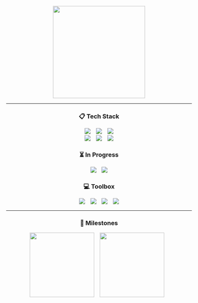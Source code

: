 <p align="center">
    <a href="https://github.com/decoyer">
        <img height=250 align="center" src="https://capsule-render.vercel.app/api?type=waving&animation=fadeIn&color=gradient&height=240&section=footer&fontColor=ffffe4&text=Decoy%20the%20World!!&fontSize=60&fontAlign=70&fontAlignY=70&stroke=000000&strokeWidth=2&desc=🦆&descSize=60&descAlign=80&descAlignY=20"/>
    </a>
</p>

<hr>

<h3 align="center">📋 Tech Stack</h3>
<p align="center">
    <a href="https://github.com/decoyer"><img src="https://img.shields.io/badge/java-%23ED8B00.svg?style=for-the-badge&logo=openjdk&logoColor=white"/></a> &ensp;
    <a href="https://github.com/decoyer"><img src="https://img.shields.io/badge/python-3670A0?style=for-the-badge&logo=python&logoColor=ffdd54"/></a> &ensp;
    <a href="https://github.com/decoyer"><img src="https://img.shields.io/badge/javascript-%23323330.svg?style=for-the-badge&logo=javascript&logoColor=%23F7DF1E"/></a>
    <br>
    <a href="https://github.com/decoyer"><img src="https://img.shields.io/badge/spring-%236DB33F.svg?style=for-the-badge&logo=spring&logoColor=white"/></a> &ensp;
    <a href="https://github.com/decoyer"><img src="https://img.shields.io/badge/react-%2320232a.svg?style=for-the-badge&logo=react&logoColor=%2361DAFB"/></a> &ensp;
    <a href="https://github.com/decoyer"><img src="https://img.shields.io/badge/Solidity-%23363636.svg?style=for-the-badge&logo=solidity&logoColor=white"/></a>
</p>

<h3 align="center">⏳ In Progress</h3>
<p align="center">
    <a href="https://github.com/decoyer"><img src="https://img.shields.io/badge/go-%2300ADD8.svg?style=for-the-badge&logo=go&logoColor=white"/></a> &ensp;
    <a href="https://github.com/decoyer"><img src="https://img.shields.io/badge/rust-%23000000.svg?style=for-the-badge&logo=rust&logoColor=white"/></a>
</p>

<h3 align="center">💻 Toolbox</h3>
<p align="center">
    <a href="https://github.com/decoyer"><img src="https://img.shields.io/badge/github-%23121011.svg?style=for-the-badge&logo=github&logoColor=white"/></a> &ensp;
    <a href="https://github.com/decoyer"><img src="https://img.shields.io/badge/figma-%23F24E1E.svg?style=for-the-badge&logo=figma&logoColor=white"/></a> &ensp;
    <a href="https://github.com/decoyer"><img src="https://img.shields.io/badge/Notion-%23000000.svg?style=for-the-badge&logo=notion&logoColor=white"/></a> &ensp;
    <a href="https://github.com/decoyer"><img src="https://img.shields.io/badge/Slack-4A154B?style=for-the-badge&logo=slack&logoColor=white"/></a>
</p>

<hr>

<h3 align="center">🏃 Milestones</h3>
<p align="center">
    <a href="https://solved.ac/profile/decoyer"><img height="175" src="http://mazassumnida.wtf/api/v2/generate_badge?boj=decoyer"/></a> &ensp;
    <a href="https://solved.ac/profile/decoyer"><img height="175" src="http://mazandi.herokuapp.com/api?handle=decoyer&theme=dark"/></a> &ensp;
    <!--
    <img height="175" src="https://leetcard.jacoblin.cool/decoyer?theme=nord&font=Roboto&border=0&radius=20&animation=true"/>
    -->
</p>
